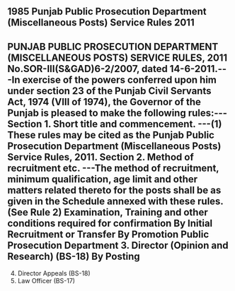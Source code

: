 ## 1985 Punjab Public Prosecution Department (Miscellaneous Posts) Service Rules 2011
 
PUNJAB PUBLIC PROSECUTION DEPARTMENT (MISCELLANEOUS POSTS) SERVICE RULES, 2011
No.SOR-III(S&GAD)6-2/2007, dated 14-6-2011.---In exercise of the powers conferred upon him under section 23 of the Punjab Civil Servants Act, 1974 (VIII of 1974), the Governor of the Punjab is pleased to make the following rules:---
**Section 1. Short title and commencement.**
---(1) These rules may be cited as the Punjab Public Prosecution Department (Miscellaneous Posts) Service Rules, 2011.
**Section 2. Method of recruitment etc.**
---The method of recruitment, minimum qualification, age limit and other matters related thereto for the posts shall be as given in the Schedule annexed with these rules.
   (See Rule 2)
   Examination, Training and other conditions required for confirmation
   By Initial Recruitment or Transfer
   By Promotion
   Public Prosecution Department
3. Director (Opinion and Research) (BS-18)
   By Posting
   --
4. Director Appeals (BS-18)
5. Law Officer (BS-17)

